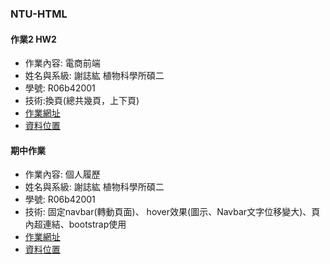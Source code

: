 ### NTU-HTML

#### 作業2 HW2
* 作業內容: 電商前端
* 姓名與系級: 謝誌紘 植物科學所碩二
* 學號: R06b42001
* 技術:換頁(總共幾頁，上下頁)
* [作業網址](https://dppss90008.github.io/NTU-HTML/shopping%20web/index.html)
* [資料位置](https://github.com/dppss90008/NTU-HTML/tree/master/shopping%20web)

#### 期中作業
* 作業內容: 個人履歷
* 姓名與系級: 謝誌紘 植物科學所碩二
* 學號: R06b42001
* 技術: 固定navbar(轉動頁面)、 hover效果(圖示、Navbar文字位移變大)、頁內超連結、bootstrap使用
* [作業網址](https://dppss90008.github.io/NTU-HTML/CV/index.html)
* [資料位置](https://github.com/dppss90008/NTU-HTML/tree/master/CV)
